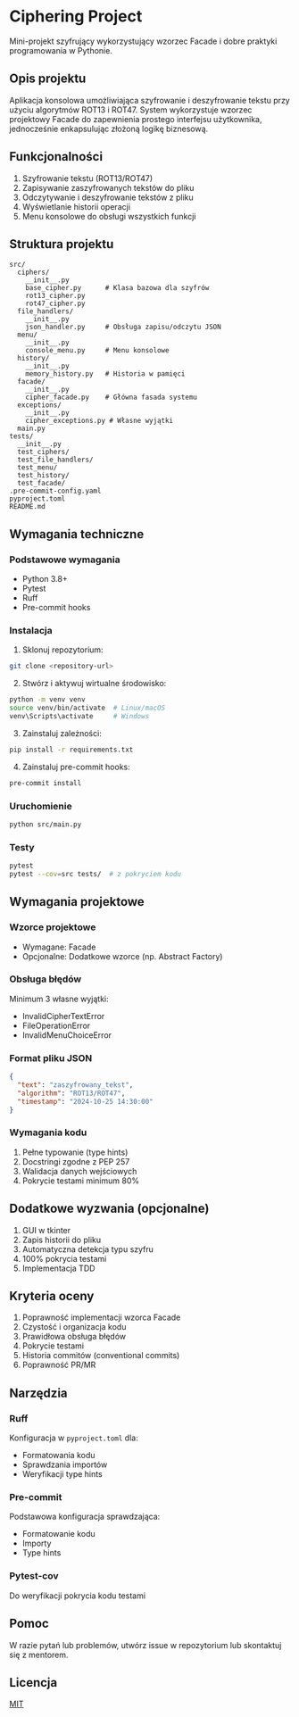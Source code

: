 # Ciphering Project

Mini-projekt szyfrujący wykorzystujący wzorzec Facade i dobre praktyki programowania w Pythonie.

## Opis projektu

Aplikacja konsolowa umożliwiająca szyfrowanie i deszyfrowanie tekstu przy użyciu algorytmów ROT13 i ROT47. 
System wykorzystuje wzorzec projektowy Facade do zapewnienia prostego interfejsu użytkownika, jednocześnie enkapsulując złożoną logikę biznesową.

## Funkcjonalności

1. Szyfrowanie tekstu (ROT13/ROT47)
2. Zapisywanie zaszyfrowanych tekstów do pliku
3. Odczytywanie i deszyfrowanie tekstów z pliku
4. Wyświetlanie historii operacji
5. Menu konsolowe do obsługi wszystkich funkcji

## Struktura projektu

```
src/
  ciphers/
    __init__.py
    base_cipher.py      # Klasa bazowa dla szyfrów
    rot13_cipher.py
    rot47_cipher.py
  file_handlers/
    __init__.py
    json_handler.py     # Obsługa zapisu/odczytu JSON
  menu/
    __init__.py
    console_menu.py     # Menu konsolowe
  history/
    __init__.py
    memory_history.py   # Historia w pamięci
  facade/
    __init__.py
    cipher_facade.py    # Główna fasada systemu
  exceptions/
    __init__.py
    cipher_exceptions.py # Własne wyjątki
  main.py
tests/
  __init__.py
  test_ciphers/
  test_file_handlers/
  test_menu/
  test_history/
  test_facade/
.pre-commit-config.yaml
pyproject.toml
README.md
```

## Wymagania techniczne

### Podstawowe wymagania
- Python 3.8+
- Pytest
- Ruff
- Pre-commit hooks

### Instalacja

1. Sklonuj repozytorium:
```bash
git clone <repository-url>
```

2. Stwórz i aktywuj wirtualne środowisko:
```bash
python -m venv venv
source venv/bin/activate  # Linux/macOS
venv\Scripts\activate     # Windows
```

3. Zainstaluj zależności:
```bash
pip install -r requirements.txt
```

4. Zainstaluj pre-commit hooks:
```bash
pre-commit install
```

### Uruchomienie
```bash
python src/main.py
```

### Testy
```bash
pytest
pytest --cov=src tests/  # z pokryciem kodu
```

## Wymagania projektowe

### Wzorce projektowe
- Wymagane: Facade
- Opcjonalne: Dodatkowe wzorce (np. Abstract Factory)

### Obsługa błędów
Minimum 3 własne wyjątki:
- InvalidCipherTextError
- FileOperationError
- InvalidMenuChoiceError

### Format pliku JSON
```json
{
  "text": "zaszyfrowany_tekst",
  "algorithm": "ROT13/ROT47",
  "timestamp": "2024-10-25 14:30:00"
}
```

### Wymagania kodu
1. Pełne typowanie (type hints)
2. Docstringi zgodne z PEP 257
3. Walidacja danych wejściowych
4. Pokrycie testami minimum 80%

## Dodatkowe wyzwania (opcjonalne)
1. GUI w tkinter
2. Zapis historii do pliku
3. Automatyczna detekcja typu szyfru
4. 100% pokrycia testami
5. Implementacja TDD

## Kryteria oceny
1. Poprawność implementacji wzorca Facade
2. Czystość i organizacja kodu
3. Prawidłowa obsługa błędów
4. Pokrycie testami
5. Historia commitów (conventional commits)
6. Poprawność PR/MR

## Narzędzia
### Ruff
Konfiguracja w `pyproject.toml` dla:
- Formatowania kodu
- Sprawdzania importów
- Weryfikacji type hints

### Pre-commit
Podstawowa konfiguracja sprawdzająca:
- Formatowanie kodu
- Importy
- Type hints

### Pytest-cov
Do weryfikacji pokrycia kodu testami

## Pomoc
W razie pytań lub problemów, utwórz issue w repozytorium lub skontaktuj się z mentorem.

## Licencja
[MIT](https://choosealicense.com/licenses/mit/)




